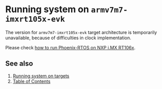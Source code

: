 # Running system on `armv7m7-imxrt105x-evk`

The version for `armv7m7-imxrt105x-evk` target architecture is temporarily unavailable, because of difficulties in
clock implementation.

Please check [how to run Phoenix-RTOS on NXP i.MX RT106x](armv7m7-imxrt106x-evk.md).

## See also

1. [Running system on targets](README.md)
2. [Table of Contents](../README.md)
